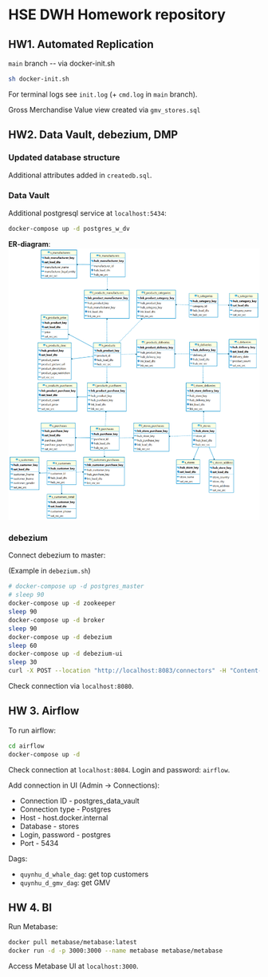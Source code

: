 # HSE DWH Homework repository

## HW1. Automated Replication

`main` branch -- via docker-init.sh
```bash
sh docker-init.sh
```

For terminal logs see `init.log` (+ `cmd.log` in `main` branch).

Gross Merchandise Value view created via `gmv_stores.sql`

## HW2. Data Vault, debezium, DMP

### Updated database structure

Additional attributes added in `createdb.sql`.

### Data Vault

Additional postgresql service at `localhost:5434`:
```bash
docker-compose up -d postgres_w_dv
```
**ER-diagram**:
![alt text](https://github.com/quynhu-d/dwh_hw/blob/main/dwh_dv_er_diagram.png?raw=true)

### debezium

Connect debezium to master:

(Example in `debezium.sh`)
```bash
# docker-compose up -d postgres_master
# sleep 90
docker-compose up -d zookeeper
sleep 90
docker-compose up -d broker
sleep 90
docker-compose up -d debezium
sleep 60
docker-compose up -d debezium-ui
sleep 30
curl -X POST --location "http://localhost:8083/connectors" -H "Content-Type: application/json" -H "Accept: application/json" -d @debezium_connector.json
```
Check connection via `localhost:8080`.

## HW 3. Airflow

To run airflow:

```bash
cd airflow
docker-compose up -d
```
Check connection at `localhost:8084`. Login and password: `airflow`.

Add connection in UI (Admin -> Connections):

- Connection ID - postgres_data_vault
- Connection type - Postgres
- Host - host.docker.internal
- Database - stores
- Login, password - postgres
- Port - 5434

Dags:
- `quynhu_d_whale_dag`: get top customers
- `quynhu_d_gmv_dag`: get GMV



## HW 4. BI

Run Metabase:
```bash
docker pull metabase/metabase:latest
docker run -d -p 3000:3000 --name metabase metabase/metabase
```
Access Metabase UI at `localhost:3000`.